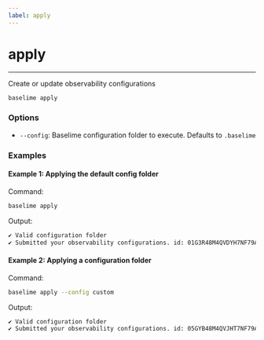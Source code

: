 ```yaml
---
label: apply
---
```


# apply

---

Create or update observability configurations


```bash # :icon-terminal: terminal
baselime apply
```

### Options

- `--config`: Baselime configuration folder to execute. Defaults to `.baselime`

### Examples

#### Example 1: Applying the default config folder

Command:

```bash # :icon-terminal: terminal
baselime apply
```

Output:

```txt # :icon-code: output
✔ Valid configuration folder
✔ Submitted your observability configurations. id: 01G3R48M4QVDYH7NF79AWT4K0D
```

#### Example 2: Applying a configuration folder

Command:

```bash # :icon-terminal: terminal
baselime apply --config custom
```

Output:

```txt # :icon-code: output
✔ Valid configuration folder
✔ Submitted your observability configurations. id: 05GYB48M4QVJHT7NF79AWT4KIH
```
